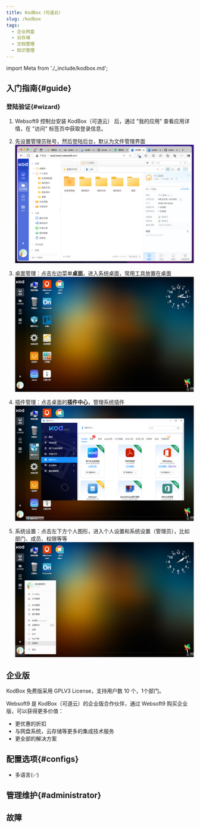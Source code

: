 ```yaml
---
title: KodBox（可道云）
slug: /kodbox
tags:
  - 企业网盘
  - 云存储
  - 文档管理
  - 知识管理
---
```


import Meta from './_include/kodbox.md';

<Meta name="meta" />

## 入门指南{#guide}

### 登陆验证{#wizard}

1. Websoft9 控制台安装 KodBox（可道云） 后，通过 "我的应用" 查看应用详情，在 "访问" 标签页中获取登录信息。  

2. 先设置管理员账号，然后登陆后台，默认为文件管理界面
    ![](./assets/kodbox-backend-websoft9.png)

4. 桌面管理：点击左边菜单**桌面**，进入系统桌面，常用工具放置在桌面
    ![](./assets/kodbox-home-websoft9.png)

5. 插件管理：点击桌面的**插件中心**，管理系统插件
    ![](./assets/kodbox-plugins-websoft9.png)   

6. 系统设置：点击左下方个人图形，进入个人设置和系统设置（管理员），比如部门、成员、权限等等 
    ![](./assets/kodbox-system-websoft9.png)

## 企业版

KodBox 免费版采用 GPLV3 License，支持用户数 10 个，1个部门。   

Websoft9 是 KodBox（可道云）的企业版合作伙伴，通过 Websoft9 购买企业版，可以获得更多价值：

- 更优惠的折扣
- 与网盘系统，云存储等更多的集成技术服务
- 更全部的解决方案

## 配置选项{#configs}

- 多语言(✅)

## 管理维护{#administrator}

## 故障
